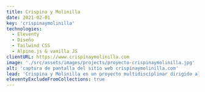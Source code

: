 ```yaml
---
title: Crispina y Molinilla
date: 2021-02-01
key: 'crispinaymolinilla'
technologies:
  - Eleventy
  - Diseño
  - Tailwind CSS
  - Alpine.js & vanilla JS
clientURL: https://www.crispinaymolinilla.com
image: './src/assets/images/projects/proyecto-crispinaymolinilla.jpg'
alt: 'captura de pantalla del sitio web crispinaymolinilla.com'
lead: 'Crispina y Molinilla en un proyecto multidisciplinar dirigido al público infantil. Entretener, divertir y educar es su filosofía. Con su web hemos tratado de representar toda la vitalidad y el dinamismo del proyecto, creando una imagen que fuera atractiva tanto para el público infantil como para personas interesadas en informarse de cara a contratar a la compañía.'
eleventyExcludeFromCollections: true
---
```

